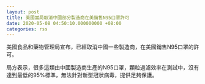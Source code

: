 ```yaml
---
layout: post
title: 美國當局取消中國部分製造商在美銷售N95口罩許可
date: 2020-05-08 04:50:10.000000000 +08:00
categories: rss
---
```


美國食品和藥物管理局宣布，已經取消中國一些製造商，在美國銷售N95口罩的許可。

局方表示，很多這類由中國製造商生產的N95口罩，顆粒過濾效率在測試中，沒有達到最低的95%標準，無法針對新型冠狀病毒，提供足夠保護。
